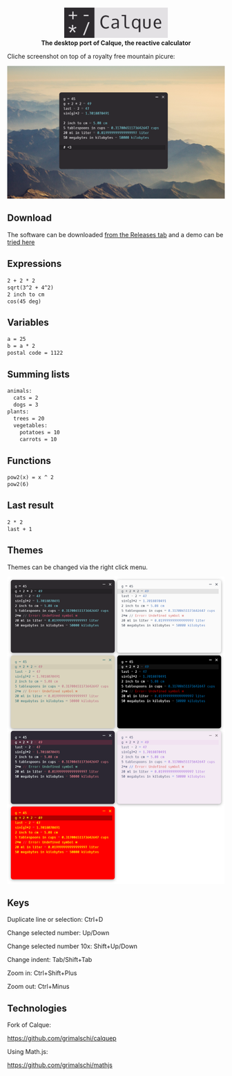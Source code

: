 <p align="center"><img src="resources/logo.png" height="70px"><br/><b>The desktop port of Calque, the reactive calculator</b></p>

Cliche screenshot on top of a royalty free mountain picure:

<p align="center"><img src="resources/screenshot.png" title="Background image by Konstantin Kleine on Unsplash"></p>

## Download

The software can be downloaded <a href="https://github.com/unplugred/calque-desktop/releases">from the Releases tab</a>
and a demo can be <a href="https://unplugred.github.io/calque-desktop/">tried here</a>

## Expressions

```
2 + 2 * 2
sqrt(3^2 + 4^2)
2 inch to cm
cos(45 deg)
```

## Variables

```
a = 25
b = a * 2
postal code = 1122
```

## Summing lists

```
animals:
  cats = 2
  dogs = 3
plants:
  trees = 20
  vegetables:
    potatoes = 10
    carrots = 10
```

## Functions

```
pow2(x) = x ^ 2
pow2(6)
```

## Last result

```
2 * 2
last + 1
```

## Themes

Themes can be changed via the right click menu.

<p align="center"><img src="resources/themes.png"></p>

## Keys

Duplicate line or selection: Ctrl+D

Change selected number: Up/Down

Change selected number 10x: Shift+Up/Down

Change indent: Tab/Shift+Tab

Zoom in: Ctrl+Shift+Plus

Zoom out: Ctrl+Minus

## Technologies

Fork of Calque:

https://github.com/grimalschi/calquep

Using Math.js:

https://github.com/grimalschi/mathjs
